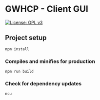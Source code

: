 # GWHCP - Client GUI

[![License: GPL v3](https://img.shields.io/badge/License-GPLv3-blue.svg)](https://www.gnu.org/licenses/gpl-3.0)

## Project setup

```
npm install
```

### Compiles and minifies for production

```
npm run build
```

### Check for dependency updates

```
ncu
```